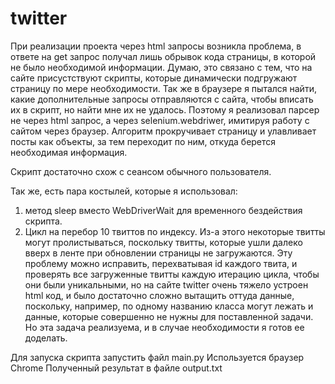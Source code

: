 # twitter

При реализации проекта через html запросы возникла проблема, в ответе на get запрос получал лишь обрывок кода страницы, в которой не было необходимой информации.
Думаю, это связано с тем, что на сайте присустствуют скрипты, которые динамически подгружают страницу по мере необходимости.
Так же в браузере я пытался найти, какие дополнительные запросы отправляются с сайта, чтобы вписать их в скрипт, но найти мне их не удалось.
Поэтому я реализовал парсер не через html запрос, а через selenium.webdriwer, имитируя работу с сайтом через браузер.
Алгоритм прокручивает страницу и улавливает посты как объекты, за тем переходит по ним, откуда берется необходимая информация.

Скрипт достаточно схож с сеансом обычного пользователя.

Так же, есть пара костылей, которые я использовал:
1) метод sleep вместо WebDriverWait для временного бездействия скрипта.
2) Цикл на перебор 10 твиттов по индексу. Из-а этого некоторые твитты могут пролистываться, поскольку твитты, которые ушли далеко вверх в ленте при обновлении 
страницы не загружаются. Эту проблему можно исправить, перехватывая id каждого твита, и проверять все загруженные твитты каждую итерацию цикла, чтобы они были уникальными, 
но на сайте twitter очень тяжело устроен html код, и было достаточно сложно вытащить оттуда данные, поскольку, например, по одному названию класса могут лежать и данные,
которые совершенно не нужны для поставленной задачи. Но эта задача реализуема, и в случае необходимости я готов ее доделать.

Для запуска скрипта запустить файл main.py
Используется браузер Chrome
Полученный результат в файле output.txt
